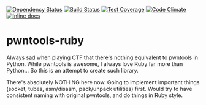 [![Dependency Status](https://gemnasium.com/peter50216/pwntools-ruby.svg)](https://gemnasium.com/peter50216/pwntools-ruby)
[![Build Status](https://travis-ci.org/peter50216/pwntools-ruby.svg?branch=master)](https://travis-ci.org/peter50216/pwntools-ruby)
[![Test Coverage](https://img.shields.io/codeclimate/coverage/github/peter50216/pwntools-ruby.svg)](https://codeclimate.com/github/peter50216/pwntools-ruby/coverage)
[![Code Climate](https://codeclimate.com/github/peter50216/pwntools-ruby/badges/gpa.svg)](https://codeclimate.com/github/peter50216/pwntools-ruby)
[![Inline docs](http://inch-ci.org/github/peter50216/pwntools-ruby.svg)](http://inch-ci.org/github/peter50216/pwntools-ruby)

# pwntools-ruby

Always sad when playing CTF that there's nothing equivalent to pwntools in Python.
While pwntools is awesome, I always love Ruby far more than Python...
So this is an attempt to create such library.

There's absolutely NOTHING here now.
Going to implement important things (socket, tubes, asm/disasm, pack/unpack utilities) first.
Would try to have consistent naming with original pwntools, and do things in Ruby style.

